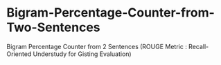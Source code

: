 # Bigram-Percentage-Counter-from-Two-Sentences
Bigram Percentage Counter from 2 Sentences (ROUGE Metric : Recall-Oriented Understudy for Gisting Evaluation)
